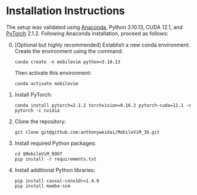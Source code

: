 # Installation Instructions

The setup was validated using [Anaconda](https://www.anaconda.com/download), Python 3.10.13, CUDA 12.1, and [PyTorch]((http://pytorch.org/)) 2.1.2.
Following Anaconda installation, proceed as follows:

0. [Optional but highly recommended] Establish a new conda environment.
    Create the environment using the command:
    ~~~
    conda create -n mobilevim python=3.10.13
    ~~~

    Then activate this environment:
    ~~~
    conda activate mobilevim
    ~~~

1. Install PyTorch:
    ~~~
    conda install pytorch=2.1.2 torchvision=0.16.2 pytorch-cuda=12.1 -c pytorch -c nvidia
    ~~~

2. Clone the repository: 

    ~~~
    git clone git@github.com:anthonyweidai/MobileViM_3D.git
    ~~~

3. Install required Python packages:

    ~~~
    cd $MobileViM_ROOT
    pip install -r requirements.txt
    ~~~
    
4. Install additional Python libraries:

    ~~~
    pip install causal-conv1d>=1.4.0
    pip install mamba-ssm
    ~~~
